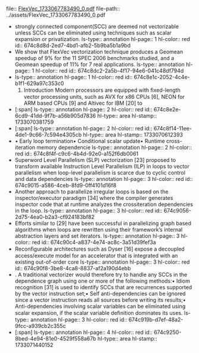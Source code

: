 file:: [FlexVec_1733067783490_0.pdf](../assets/FlexVec_1733067783490_0.pdf)
file-path:: ../assets/FlexVec_1733067783490_0.pdf

- strongly connected component(SCC) are deemed not vectorizable unless SCCs can be eliminated using techniques such as scalar expansion or privatization.
  ls-type:: annotation
  hl-page:: 1
  hl-color:: red
  id:: 674c8d8d-2ed7-4bd1-afb2-5b9ba5b1a9bd
- We show that FlexVec vectorization technique produces a Geomean speedup of 9% for the 11 SPEC 2006 benchmarks studied, and a Geomean speedup of 11% for 7 real applications.
  ls-type:: annotation
  hl-page:: 1
  hl-color:: red
  id:: 674c8dc2-2a5b-4f17-94e6-041c48df794d
- ls-type:: annotation
  hl-page:: 1
  hl-color:: red
  id:: 674c8e1c-2052-4c4e-b1f1-629a97c353c0
  1. Introduction Modern processors are equipped with ﬁxed-length vector processing units, such as AVX for x86 CPUs [6], NEON for ARM based CPUs [9] and Altivec for IBM [20] to
- [:span]
  ls-type:: annotation
  hl-page:: 2
  hl-color:: red
  id:: 674c8e2e-6cd9-41dd-9f7b-a56b905d7836
  hl-type:: area
  hl-stamp:: 1733070381759
- [:span]
  ls-type:: annotation
  hl-page:: 2
  hl-color:: red
  id:: 674c8f14-11ee-4de1-9c66-7c594e4305cb
  hl-type:: area
  hl-stamp:: 1733070612393
- • Early loop termination• Conditional scalar update• Runtime cross-iteration memory dependencie
  ls-type:: annotation
  hl-page:: 2
  hl-color:: red
  id:: 674c8f4f-c9c6-4b4d-92e0-a152f6db0061
- Superword Level Parallelism (SLP) vectorization [23] proposed to transform available Instruction Level Parallelism (ILP) in loops to vector parallelism when loop-level parallelism is scarce due to cyclic control and data dependencies
  ls-type:: annotation
  hl-page:: 3
  hl-color:: red
  id:: 674c9015-a586-4ceb-8fd9-0ff4101d16f8
- Another approach to parallelize irregular loops is based on the inspector/executor paradigm [34] where the compiler generates inspector code that at runtime analyzes the crossiteration dependencies in the loop.
  ls-type:: annotation
  hl-page:: 3
  hl-color:: red
  id:: 674c9056-2d75-4ea0-b2a3-cf924183bf82
- Efforts similar to [29] have been successful in parallelizing graph based algorithms when loops are rewritten using their framework’s internal abstraction layers and set iterators.
  ls-type:: annotation
  hl-page:: 3
  hl-color:: red
  id:: 674c90c4-a837-4e74-ac8c-3a51d39fef3a
- Reconﬁgurable architectures such as Dyser [16] expose a decoupled access/execute model for an accelerator that is integrated with an existing out-of-order core
  ls-type:: annotation
  hl-page:: 3
  hl-color:: red
  id:: 674c90f8-3be8-4ca8-8837-af2a190d4ebb
- . A traditional vectorizer would therefore try to handle any SCCs in the dependence graph using one or more of the following methods:• Idiom recognition [31] is used to identify SCCs that are recurrences supported by the vector instruction set;• Self anti-dependencies can be ignored since a vector instruction reads all sources before writing its results;• Anti-dependencies involving scalar variables can be eliminated using scalar expansion, if the scalar variable deﬁnition dominates its uses.
  ls-type:: annotation
  hl-page:: 3
  hl-color:: red
  id:: 674c919b-d7ef-48a2-9fcc-a939cb2c355c
- [:span]
  ls-type:: annotation
  hl-page:: 4
  hl-color:: red
  id:: 674c9250-8bed-4e94-81e0-4529f558a67b
  hl-type:: area
  hl-stamp:: 1733071440152